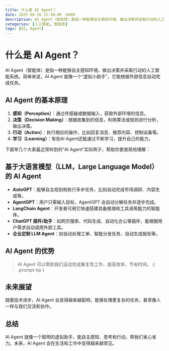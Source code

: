 ```yaml
---
title: 什么是 AI Agent？
date: 2025-06-20 22:30:00 -0400
description: AI Agent（智能体）是指一种能够自主感知环境、做出决策并采取行动的人工智能系统。简单来说，AI Agent 就像一个“虚拟小助手”，它能根据外部信息自动完成任务。
categories: [人工智能, 智能体]
tags: [AI, Agent]
---
```


# 什么是 AI Agent？

AI Agent（智能体）是指一种能够自主感知环境、做出决策并采取行动的人工智能系统。简单来说，AI Agent 就像一个“虚拟小助手”，它能根据外部信息自动完成任务。

## AI Agent 的基本原理

1. **感知（Perception）**：通过传感器或数据输入，获取外部环境的信息。
2. **决策（Decision Making）**：根据收集到的信息，利用算法或规则进行分析，做出决策。
3. **行动（Action）**：执行相应的操作，比如回复消息、推荐内容、控制设备等。
4. **学习（Learning）**：有些AI Agent还能通过不断学习，提升自己的能力。

下面举几个大家最近常听到的“AI Agent”实际例子，帮助你更直观地理解：

## 基于大语言模型（LLM，Large Language Model）的 AI Agent

- **AutoGPT**：能够自主规划和执行多步任务，比如自动完成市场调研、内容生成等。
- **AgentGPT**：用户只需输入目标，AgentGPT 会自动分解任务并逐步完成。
- **LangChain Agent**：开发者可用它快速搭建具备推理和工具调用能力的智能体。
- **ChatGPT 插件/助手**：如网页搜索、代码生成、自动化办公等插件，能根据用户需求自动调用外部工具。
- **企业定制 LLM Agent**：如自动处理工单、智能分发任务、自动生成报告等。

## AI Agent 的优势

> AI Agent 可以帮助我们自动完成重复性工作，提高效率，节省时间。
{: .prompt-tip }

## 未来展望

随着技术进步，AI Agent 会变得越来越聪明，能够处理更复杂的任务，甚至像人一样与我们交流和协作。

## 总结

AI Agent 就像一个聪明的虚拟助手，能自主感知、思考和行动，帮我们省心省力。未来，AI Agent 会在生活和工作中变得越来越常见。
